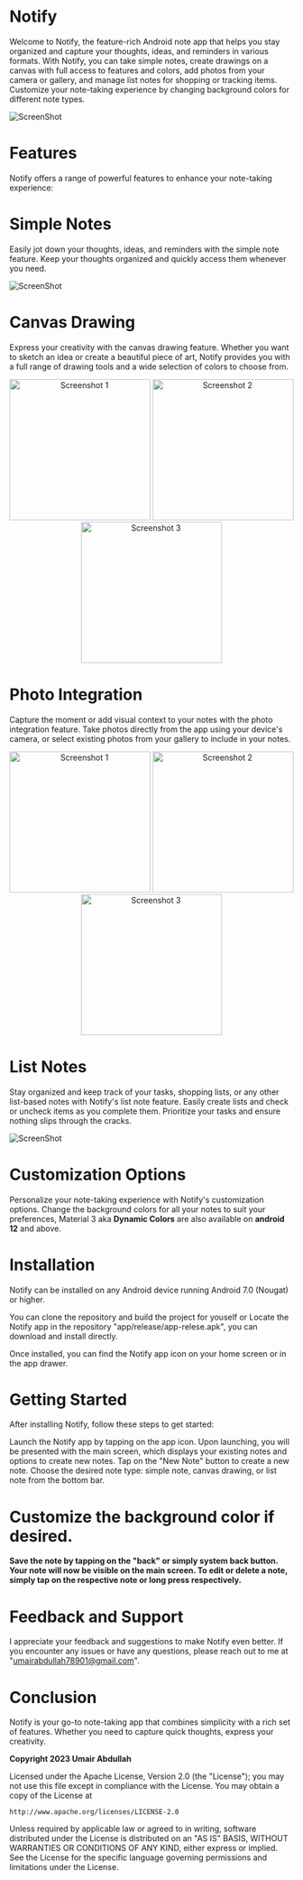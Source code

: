 # Notify

Welcome to Notify, the feature-rich Android note app that helps you stay organized and capture your thoughts, ideas, and reminders in various formats. With Notify, you can take simple notes, create drawings on a canvas with full access to features and colors, add photos from your camera or gallery, and manage list notes for shopping or tracking items. Customize your note-taking experience by changing background colors for different note types.

![ScreenShot](/Screenshot_20230605-212131_Notify.png)

# Features

Notify offers a range of powerful features to enhance your note-taking experience:

# Simple Notes

Easily jot down your thoughts, ideas, and reminders with the simple note feature. Keep your thoughts organized and quickly access them whenever you need.

![ScreenShot](/Screenshot_20230605-211649_Notify.png)

# Canvas Drawing

Express your creativity with the canvas drawing feature. Whether you want to sketch an idea or create a beautiful piece of art, Notify provides you with a full range of drawing tools and a wide selection of colors to choose from.

<p align="center">
  <img src="Screenshot_20230605-211533_Notify.png" alt="Screenshot 1" width="250" />
  <img src="Screenshot_20230605-211550_Notify.png" alt="Screenshot 2" width="250" />
  <img src="Screenshot_20230605-215203_Notify.png" alt="Screenshot 3" width="250" />
</p>

# Photo Integration

Capture the moment or add visual context to your notes with the photo integration feature. Take photos directly from the app using your device's camera, or select existing photos from your gallery to include in your notes.

<p align="center">
  <img src="Screenshot_20230605-211706_Notify.png" alt="Screenshot 1" width="250" />
  <img src="Screenshot_20230605-215210_Notify.png" alt="Screenshot 2" width="250" />
  <img src="Screenshot_20230605-215259_Notify.png" alt="Screenshot 3" width="250" />
</p>

# List Notes

Stay organized and keep track of your tasks, shopping lists, or any other list-based notes with Notify's list note feature. Easily create lists and check or uncheck items as you complete them. Prioritize your tasks and ensure nothing slips through the cracks.

![ScreenShot](/Screenshot_20230605-215148_Notify.png)

# Customization Options

Personalize your note-taking experience with Notify's customization options. Change the background colors for all your notes to suit your preferences, Material 3 aka **Dynamic Colors** are also available on **android 12** and above.

# Installation

Notify can be installed on any Android device running Android 7.0 (Nougat) or higher.

You can clone the repository and build the project for youself or
Locate the Notify app in the repository "app/release/app-relese.apk", you can download and install directly.

Once installed, you can find the Notify app icon on your home screen or in the app drawer.

# Getting Started

After installing Notify, follow these steps to get started:

Launch the Notify app by tapping on the app icon.
Upon launching, you will be presented with the main screen, which displays your existing notes and options to create new notes.
Tap on the "New Note" button to create a new note.
Choose the desired note type: simple note, canvas drawing, or list note from the bottom bar.

# Customize the background color if desired.

**Save the note by tapping on the "back" or simply system back button.
Your note will now be visible on the main screen.
To edit or delete a note, simply tap on the respective note or long press respectively.**

# Feedback and Support

I appreciate your feedback and suggestions to make Notify even better. If you encounter any issues or have any questions, please reach out to me at "umairabdullah78901@gmail.com".

# Conclusion

Notify is your go-to note-taking app that combines simplicity with a rich set of features. Whether you need to capture quick thoughts, express your creativity.


**Copyright 2023 Umair Abdullah**

Licensed under the Apache License, Version 2.0 (the "License");
you may not use this file except in compliance with the License.
You may obtain a copy of the License at

    http://www.apache.org/licenses/LICENSE-2.0

Unless required by applicable law or agreed to in writing, software
distributed under the License is distributed on an "AS IS" BASIS,
WITHOUT WARRANTIES OR CONDITIONS OF ANY KIND, either express or implied.
See the License for the specific language governing permissions and
limitations under the License.
